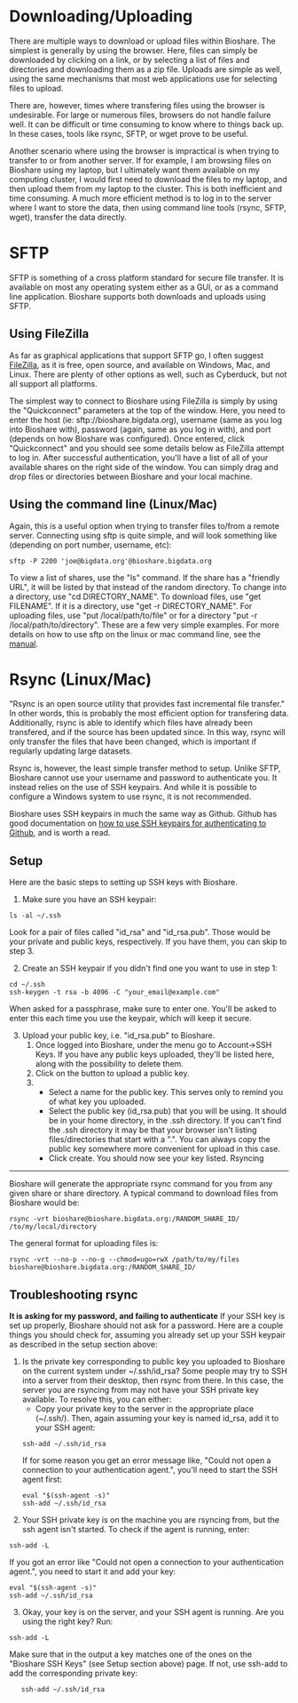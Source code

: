 Downloading/Uploading
=====================

There are multiple ways to download or upload files within Bioshare.  The simplest is generally by using the browser.  Here, files can simply be downloaded by clicking on a link, or by selecting a list of files and directories and downloading them as a zip file.  Uploads are simple as well, using the same mechanisms that most web applications use for selecting files to upload.

There are, however, times where transfering files using the browser is undesirable.  For large or numerous files, browsers do not handle failure well.  It can be difficult or time consuming to know where to things back up.  In these cases, tools like rsync, SFTP, or wget prove to be useful.

Another scenario where using the browser is impractical is when trying to transfer to or from another server.  If for example, I am browsing files on Bioshare using my laptop, but I ultimately want them available on my computing cluster, I would first need to download the files to my laptop, and then upload them from my laptop to the cluster.  This is both inefficient and time consuming.  A much more efficient method is to log in to the server where I want to store the data, then using command line tools (rsync, SFTP, wget), transfer the data directly.

SFTP
====

SFTP is something of a cross platform standard for secure file transfer.  It is available on most any operating system either as a GUI, or as a command line application.  Bioshare supports both downloads and uploads using SFTP.

Using FileZilla
---------------
As far as graphical applications that support SFTP go, I often suggest [FileZilla](https://filezilla-project.org), as it is free, open source, and available on Windows, Mac, and Linux.  There are plenty of other options as well, such as Cyberduck, but not all support all platforms.

The simplest way to connect to Bioshare using FileZilla is simply by using the "Quickconnect" parameters at the top of the window.  Here, you need to enter the host (ie: sftp://bioshare.bigdata.org), username (same as you log into Bioshare with), password (again, same as you log in with), and port (depends on how Bioshare was configured).  Once entered, click "Quickconnect" and you should see some details below as FileZilla attempt to log in.  After successful authentication, you'll have a list of all of your available shares on the right side of the window.  You can simply drag and drop files or directories between Bioshare and your local machine.

Using the command line (Linux/Mac)
----------------------------------
Again, this is a useful option when trying to transfer files to/from a remote server.  Connecting using sftp is quite simple, and will look something like (depending on port number, username, etc):
```Shell
sftp -P 2200 'joe@bigdata.org'@bioshare.bigdata.org
```
To view a list of shares, use the "ls" command.  If the share has a "friendly URL", it will be listed by that instead of the random directory.  To change into a directory, use "cd DIRECTORY_NAME".  To download files, use "get FILENAME".  If it is a directory, use "get -r DIRECTORY_NAME".  For uploading files, use "put /local/path/to/file" or for a directory "put -r /local/path/to/directory".  These are a few very simple examples.  For more details on how to use sftp on the linux or mac command line, see the [manual](https://man.openbsd.org/sftp).

Rsync (Linux/Mac)
=================
"Rsync is an open source utility that provides fast incremental file transfer."  In other words, this is probably the most efficient option for transfering data.  Additionally, rsync is able to identify which files have already been transfered, and if the source has been updated since.  In this way, rsync will only transfer the files that have been changed, which is important if regularly updating large datasets.  

Rsync is, however, the least simple transfer method to setup.  Unlike SFTP, Bioshare cannot use your username and password to authenticate you.  It instead relies on the use of SSH keypairs.  And while it is possible to configure a Windows system to use rsync, it is not recommended.

Bioshare uses SSH keypairs in much the same way as Github.  Github has good documentation on [how to use SSH keypairs for authenticating to Github](https://help.github.com/articles/connecting-to-github-with-ssh/), and is worth a read.

Setup
-----
Here are the basic steps to setting up SSH keys with Bioshare.

1.  Make sure you have an SSH keypair:
```Shell
ls -al ~/.ssh
```
Look for a pair of files called "id_rsa" and "id_rsa.pub".  Those would be your private and public keys, respectively.  If you have them, you can skip to step 3.

2.  Create an SSH keypair if you didn't find one you want to use in step 1:
```Shell
cd ~/.ssh
ssh-keygen -t rsa -b 4096 -C "your_email@example.com"
```
When asked for a passphrase, make sure to enter one.  You'll be asked to enter this each time you use the keypair, which will keep it secure.

3.  Upload your public key, i.e. "id_rsa.pub" to Bioshare.  
    1.  Once logged into Bioshare, under the menu go to Account->SSH Keys.  If you have any public keys uploaded, they'll be listed here, along with the possibility to delete them.  
    2.  Click on the button to upload a public key.
    3.  
        *  Select a name for the public key.  This serves only to remind you of what key you uploaded.
        *  Select the public key (id_rsa.pub) that you will be using.  It should be in your home directory, in the .ssh directory.  If you can't find the .ssh directory it may be that your browser isn't listing files/directories that start with a ".".  You can always copy the public key somewhere more convenient for upload in this case.
        *  Click create.  You should now see your key listed.
Rsyncing
--------
Bioshare will generate the appropriate rsync command for you from any given share or share directory.  A typical command to download files from Bioshare would be:
```Shell
rsync -vrt bioshare@bioshare.bigdata.org:/RANDOM_SHARE_ID/ /to/my/local/directory
```
The general format for uploading files is:
```Shell
rsync -vrt --no-p --no-g --chmod=ugo=rwX /path/to/my/files bioshare@bioshare.bigdata.org:/RANDOM_SHARE_ID/
```
Troubleshooting rsync
---------------------
**It is asking for my password, and failing to authenticate**
If your SSH key is set up properly, Bioshare should not ask for a password.  Here are a couple things you should check for, assuming you already set up your SSH keypair as described in the setup section above:
1.  Is the private key corresponding to public key you uploaded to Bioshare on the current system under ~/.ssh/id_rsa?  Some people may try to SSH into a server from their desktop, then rsync from there.  In this case, the server you are rsyncing from may not have your SSH private key available. To resolve this, you can either:
    *  Copy your private key to the server in the appropriate place (~/.ssh/).  Then, again assuming your key is named id_rsa, add it to your SSH agent:
    ```Shell
    ssh-add ~/.ssh/id_rsa
    ```
    If for some reason you get an error message like, "Could not open a connection to your authentication agent.", you'll need to start the SSH agent first:
    ```Shell
    eval "$(ssh-agent -s)"
    ssh-add ~/.ssh/id_rsa
    ```
2.  Your SSH private key is on the machine you are rsyncing from, but the ssh agent isn't started.
To check if the agent is running, enter:
```Shell
ssh-add -L
```
If you got an error like "Could not open a connection to your authentication agent.", you need to start it and add your key:
```Shell
eval "$(ssh-agent -s)"
ssh-add ~/.ssh/id_rsa
```
3.  Okay, your key is on the server, and your SSH agent is running.  Are you using the right key?  Run:
```Shell
ssh-add -L
```
Make sure that in the output a key matches one of the ones on the "Bioshare SSH Keys" (see Setup section above) page.  If not, use ssh-add to add the corresponding private key:
```Shell
   ssh-add ~/.ssh/id_rsa
```
